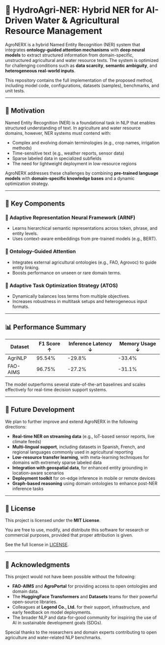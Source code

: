 # 🌾 HydroAgri-NER: Hybrid NER for AI-Driven Water & Agricultural Resource Management

AgroNERX is a hybrid Named Entity Recognition (NER) system that integrates **ontology-guided attention mechanisms** with **deep neural models** to extract structured information from domain-specific, unstructured agricultural and water resource texts. The system is optimized for challenging conditions such as **data scarcity**, **semantic ambiguity**, and **heterogeneous real-world inputs**.

This repository contains the full implementation of the proposed method, including model code, configurations, datasets (samples), benchmarks, and unit tests.

---

## 📌 Motivation

Named Entity Recognition (NER) is a foundational task in NLP that enables structured understanding of text. In agriculture and water resource domains, however, NER systems must contend with:

- Complex and evolving domain terminologies (e.g., crop names, irrigation methods)
- Time-sensitive text (e.g., weather reports, sensor data)
- Sparse labeled data in specialized subfields
- The need for lightweight deployment in low-resource regions

AgroNERX addresses these challenges by combining **pre-trained language models** with **domain-specific knowledge bases** and a dynamic optimization strategy.

---

## 🧠 Key Components

### 🔹 Adaptive Representation Neural Framework (ARNF)
- Learns hierarchical semantic representations across token, phrase, and entity levels.
- Uses context-aware embeddings from pre-trained models (e.g., BERT).

### 🔹 Ontology-Guided Attention
- Integrates external agricultural ontologies (e.g., FAO, Agrovoc) to guide entity linking.
- Boosts performance on unseen or rare domain terms.

### 🔹 Adaptive Task Optimization Strategy (ATOS)
- Dynamically balances loss terms from multiple objectives.
- Increases robustness in multitask setups and heterogeneous input formats.

---

## 📊 Performance Summary

| Dataset     | F1 Score ↑ | Inference Latency ↓ | Memory Usage ↓ |
|-------------|------------|----------------------|----------------|
| AgriNLP     | 95.54%     | -29.8%               | -33.4%         |
| FAO-AIMS    | 96.75%     | -27.2%               | -31.1%         |

The model outperforms several state-of-the-art baselines and scales effectively for real-time decision support systems.

---

## 🔮 Future Development

We plan to further improve and extend AgroNERX in the following directions:

- **Real-time NER on streaming data** (e.g., IoT-based sensor reports, live climate feeds)
- **Multi-lingual support**, including datasets in Spanish, French, and regional languages commonly used in agricultural reporting
- **Low-resource transfer learning**, with meta-learning techniques for domains with extremely sparse labeled data
- **Integration with geospatial data**, for enhanced entity grounding in location-aware scenarios
- **Deployment toolkit** for on-edge inference in mobile or remote devices
- **Graph-based reasoning** using domain ontologies to enhance post-NER inference tasks

---


## 📝 License

This project is licensed under the **MIT License**.

You are free to use, modify, and distribute this software for research or commercial purposes, provided that proper attribution is given.

See the full license in [LICENSE](./LICENSE).


---


## 🙏 Acknowledgments

This project would not have been possible without the following:

- **FAO-AIMS** and **AgroPortal** for providing access to open ontologies and domain data.
- The **HuggingFace Transformers** and **Datasets** teams for their powerful open-source libraries.
- Colleagues at **Legend Co., Ltd.** for their support, infrastructure, and early feedback on model deployments.
- The broader NLP and data-for-good community for inspiring the use of AI in sustainable development goals (SDGs).

Special thanks to the researchers and domain experts contributing to open agriculture and water-related NLP benchmarks.
